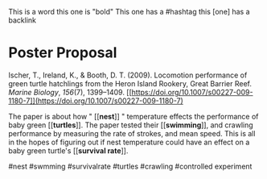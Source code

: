 This is a word 
this one is "bold"
This one has a #hashtag
this [one] has a backlink



# Poster Proposal
Ischer, T., Ireland, K., & Booth, D. T. (2009). Locomotion performance of green turtle hatchlings from the Heron Island Rookery, Great Barrier Reef. _Marine Biology_, _156_(7), 1399–1409. [[https://doi.org/10.1007/s00227-009-1180-7]](https://doi.org/10.1007/s00227-009-1180-7)

The paper is about how " [[**nest**]] " temperature effects the performance of baby green [[**turtles**]]. The paper tested their [[**swimming**]], and crawling performance by measuring the rate of strokes, and mean speed. This is all in the hopes of figuring out if nest temperature could have an effect on a baby green turtle's [[**survival rate**]].

#nest
#swmming
#survivalrate
#turtles
#crawling
#controlled experiment 
